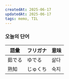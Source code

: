 ```yaml
---
createdAt: 2025-06-17
updatedAt: 2025-06-17
tags: memo, TIL
---
```

### 오늘의 단어
| 語彙  | フリガナ | 意味  |
| --- | ---- | --- |
| 茹でる | ゆでる  | 삶다  |
| 熟知  | じゅくち | 숙지  |
 

